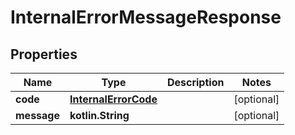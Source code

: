 
# InternalErrorMessageResponse

## Properties
Name | Type | Description | Notes
------------ | ------------- | ------------- | -------------
**code** | [**InternalErrorCode**](InternalErrorCode.md) |  |  [optional]
**message** | **kotlin.String** |  |  [optional]



